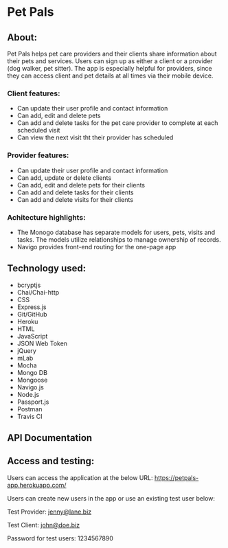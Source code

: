 # Pet Pals

## About:
Pet Pals helps pet care providers and their clients share information about their pets and services. Users can sign up as either a client or a provider (dog walker, pet sitter). The app is especially helpful for providers, since they can access client and pet details at all times via their mobile device.

### Client features:
* Can update their user profile and contact information
* Can add, edit and delete pets
* Can add and delete tasks for the pet care provider to complete at each scheduled visit
* Can view the next visit tht their provider has scheduled

### Provider features:
* Can update their user profile and contact information
* Can add, update or delete clients
* Can add, edit and delete pets for their clients
* Can add and delete tasks for their clients 
* Can add and delete visits for their clients

### Achitecture highlights:
* The Monogo database has separate models for users, pets, visits and tasks. The models utilize relationships to manage ownership of records.
* Navigo provides front-end routing for the one-page app

## Technology used:
* bcryptjs
* Chai/Chai-http
* CSS
* Express.js
* Git/GitHub
* Heroku
* HTML
* JavaScript
* JSON Web Token
* jQuery
* mLab
* Mocha
* Mongo DB
* Mongoose
* Navigo.js
* Node.js
* Passport.js
* Postman
* Travis CI

## API Documentation

## Access and testing:
Users can access the application at the below URL:
https://petpals-app.herokuapp.com/

Users can create new users in the app or use an existing test user below:

Test Provider:
jenny@lane.biz

Test Client:
john@doe.biz

Password for test users:
1234567890
